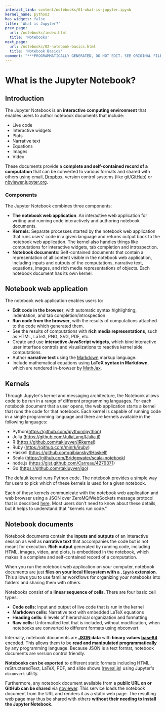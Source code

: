 ```yaml
---
interact_link: content/notebooks/01-what-is-jupyter.ipynb
kernel_name: python3
has_widgets: false
title: 'What is Jupyter?'
prev_page:
  url: /notebooks/index.html
  title: 'Notebooks'
next_page:
  url: /notebooks/02-notebook-basics.html
  title: 'Notebook Basics'
comment: "***PROGRAMMATICALLY GENERATED, DO NOT EDIT. SEE ORIGINAL FILES IN /content***"
---
```

# What is the Jupyter Notebook?



## Introduction



The Jupyter Notebook is an **interactive computing environment** that enables users to author notebook documents that include: 
- Live code
- Interactive widgets
- Plots
- Narrative text
- Equations
- Images
- Video

These documents provide a **complete and self-contained record of a computation** that can be converted to various formats and shared with others using email, [Dropbox](http://dropbox.com), version control systems (like git/[GitHub](http://github.com)) or [nbviewer.jupyter.org](http://nbviewer.jupyter.org).



### Components



The Jupyter Notebook combines three components:

* **The notebook web application**: An interactive web application for writing and running code interactively and authoring notebook documents.
* **Kernels**: Separate processes started by the notebook web application that runs users' code in a given language and returns output back to the notebook web application. The kernel also handles things like computations for interactive widgets, tab completion and introspection. 
* **Notebook documents**: Self-contained documents that contain a representation of all content visible in the notebook web application, including inputs and outputs of the computations, narrative
text, equations, images, and rich media representations of objects. Each notebook document has its own kernel.



## Notebook web application



The notebook web application enables users to:

* **Edit code in the browser**, with automatic syntax highlighting, indentation, and tab completion/introspection.
* **Run code from the browser**, with the results of computations attached to the code which generated them.
* See the results of computations with **rich media representations**, such as HTML, LaTeX, PNG, SVG, PDF, etc.
* Create and use **interactive JavaScript widgets**, which bind interactive user interface controls and visualizations to reactive kernel side computations.
* Author **narrative text** using the [Markdown](https://daringfireball.net/projects/markdown/) markup language.
* Include mathematical equations using **LaTeX syntax in Markdown**, which are rendered in-browser by [MathJax](http://www.mathjax.org/).



## Kernels



Through Jupyter's kernel and messaging architecture, the Notebook allows code to be run in a range of different programming languages.  For each notebook document that a user opens, the web application starts a kernel that runs the code for that notebook. Each kernel is capable of running code in a single programming language and there are kernels available in the following languages:

* Python(https://github.com/ipython/ipython)
* Julia (https://github.com/JuliaLang/IJulia.jl)
* R (https://github.com/takluyver/IRkernel)
* Ruby (https://github.com/minrk/iruby)
* Haskell (https://github.com/gibiansky/IHaskell)
* Scala (https://github.com/Bridgewater/scala-notebook)
* node.js (https://gist.github.com/Carreau/4279371)
* Go (https://github.com/takluyver/igo)

The default kernel runs Python code. The notebook provides a simple way for users to pick which of these kernels is used for a given notebook. 

Each of these kernels communicate with the notebook web application and web browser using a JSON over ZeroMQ/WebSockets message protocol that is described [here](https://jupyter-client.readthedocs.io/en/latest/messaging.html#messaging). Most users don't need to know about these details, but it helps to understand that "kernels run code."



## Notebook documents



Notebook documents contain the **inputs and outputs** of an interactive session as well as **narrative text** that accompanies the code but is not meant for execution. **Rich output** generated by running code, including HTML, images, video, and plots, is embeddeed in the notebook, which makes it a complete and self-contained record of a computation. 



When you run the notebook web application on your computer, notebook documents are just **files on your local filesystem with a `.ipynb` extension**. This allows you to use familiar workflows for organizing your notebooks into folders and sharing them with others.



Notebooks consist of a **linear sequence of cells**. There are four basic cell types:

* **Code cells:** Input and output of live code that is run in the kernel
* **Markdown cells:** Narrative text with embedded LaTeX equations
* **Heading cells:** 6 levels of hierarchical organization and formatting
* **Raw cells:** Unformatted text that is included, without modification, when notebooks are converted to different formats using nbconvert

Internally, notebook documents are **[JSON](http://en.wikipedia.org/wiki/JSON) data** with **binary values [base64](http://en.wikipedia.org/wiki/Base64)** encoded. This allows them to be **read and manipulated programmatically** by any programming language. Because JSON is a text format, notebook documents are version control friendly.

**Notebooks can be exported** to different static formats including HTML, reStructeredText, LaTeX, PDF, and slide shows ([reveal.js](http://lab.hakim.se/reveal-js/#/)) using Jupyter's `nbconvert` utility.

Furthermore, any notebook document available from a **public URL on or GitHub can be shared** via [nbviewer](http://nbviewer.ipython.org). This service loads the notebook document from the URL and renders it as a static web page. The resulting web page may thus be shared with others **without their needing to install the Jupyter Notebook**.

